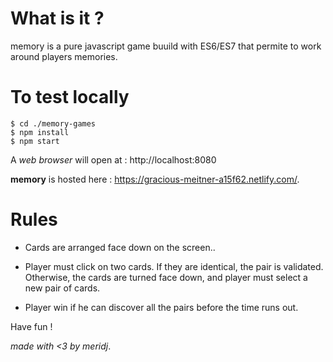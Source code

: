 # What is it ?

memory is a pure javascript game buuild with ES6/ES7 that permite to work around players memories.

# To test locally

```
$ cd ./memory-games
$ npm install
$ npm start
```

A _web browser_ will open at : http://localhost:8080

**memory** is hosted here : https://gracious-meitner-a15f62.netlify.com/.

# Rules

* Cards are arranged face down on the screen..

* Player must click on two cards. If they are identical, the pair is validated. Otherwise, the cards are turned face down, and player must select a new pair of cards.

* Player win if he can discover all the pairs before the time runs out.


Have fun !

_made with <3 by meridj_.
